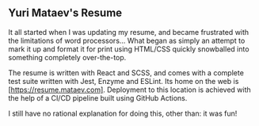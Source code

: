 ## Yuri Mataev's Resume

It all started when I was updating my resume, and became frustrated with the limitations of word processors... What began as simply an attempt to mark it up and format it for print using HTML/CSS quickly snowballed into something completely over-the-top.

The resume is written with React and SCSS, and comes with a complete test suite written with Jest, Enzyme and ESLint. Its home on the web is [https://resume.mataev.com]. Deployment to this location is achieved with the help of a CI/CD pipeline built using GitHub Actions.

I still have no rational explanation for doing this, other than: it was fun!